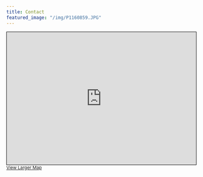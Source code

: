 ```yaml
---
title: Contact
featured_image: "/img/P1160859.JPG"
---
```


<iframe width="500" height="350" frameborder="0" scrolling="no" marginheight="0" marginwidth="0" src="https://www.openstreetmap.org/export/embed.html?bbox=-73.57063293457033%2C45.549955773203344%2C-73.54230880737306%2C45.56368834490764&amp;layer=mapnik&amp;marker=45.55682247855643%2C-73.55647087097168" style="border: 1px solid black"></iframe><br/><small><a href="https://www.openstreetmap.org/?mlat=45.5568&amp;mlon=-73.5565#map=16/45.5568/-73.5565">View Larger Map</a></small>